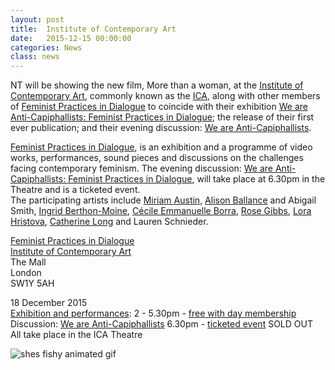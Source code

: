 ```yaml
---
layout: post
title:  Institute of Contemporary Art
date:   2015-12-15 00:00:00
categories: News
class: news
---
```

NT will be showing the new film, More than a woman, at the <a href="https://www.ica.org.uk/" target="_blank">Institute of Contemporary Art</a>, commonly known as the <a href="https://www.ica.org.uk/" target="_blank">ICA</a>, along with other members of <a href="https://www.ica.org.uk/whats-on/feminist-practices-dialogue" target="_blank">Feminist Practices in Dialogue</a> to coincide with their exhibition <a href="https://www.ica.org.uk/whats-on/feminist-practices-dialogue" target="_blank">We are Anti-Capiphallists: Feminist Practices in Dialogue</a>; the release of their first ever publication; and their evening discussion: <a href="https://www.ica.org.uk/whats-on/we-are-anti-capiphallists-feminist-art-practices-dialogue" target="_blank">We are Anti-Capiphallists</a>.

<a href="https://www.ica.org.uk/whats-on/feminist-practices-dialogue" target="_blank">Feminist Practices in Dialogue</a>, is an exhibition and a programme of video works, performances, sound pieces and discussions on the challenges facing contemporary feminism. The evening discussion: <a href="https://www.ica.org.uk/whats-on/we-are-anti-capiphallists-feminist-art-practices-dialogue" target="_blank">We are Anti-Capiphallists: Feminist Practices in Dialogue</a>, will take place at 6.30pm in the Theatre and is a ticketed event.  
The participating artists include 
<a href="http://www.miriamaustin.co.uk" target="_blank">Miriam Austin</a>, 
<a href="http://alisonballance.com" target="_blank">Alison Ballance</a> and Abigail Smith, 
<a href="http://www.ingridberthonmoine.com" target="_blank">Ingrid Berthon-Moine</a>, 
<a href="http://www.feminisminlondon.co.uk/arts-1-28/2015/10/8/cecile-emmanuelle-borra" target="_blank">Cécile Emmanuelle Borra</a>, 
<a href="http://www.rosegibbs.com" target="_blank">Rose Gibbs</a>, 
<a href="http://www.lorahristova.com" target="_blank">Lora Hristova</a>, 
<a href="http://www.catherinelong.co.uk" target="_blank">Catherine Long</a> and Lauren Schnieder.

<a href="https://www.ica.org.uk/whats-on/feminist-practices-dialogue" target="_blank">Feminist Practices in Dialogue</a>  
<a href="https://www.ica.org.uk/" target="_blank">Institute of Contemporary Art</a>  
The Mall  
London  
SW1Y 5AH  

18 December 2015  
<a href="https://www.ica.org.uk/whats-on/feminist-practices-dialogue" target="_blank">Exhibition and performances</a>: 2 - 5.30pm - <a href="https://www.ica.org.uk/visit/day-membership" target="_blank">free with day membership</a>  
Discussion: <a href="https://www.ica.org.uk/whats-on/we-are-anti-capiphallists-feminist-art-practices-dialogue" target="_blank">We are Anti-Capiphallists</a> 6.30pm - <a href="https://uk.patronbase.com/_ICA/Seats/NumSeats?prod_id=1GF&perf_id=1&section_id=M&seat_type_id=S" target="_blank">ticketed event</a> SOLD OUT  
All take place in the ICA Theatre

![shes fishy animated gif ](/assets_posts/shes_fishy_animated.gif)